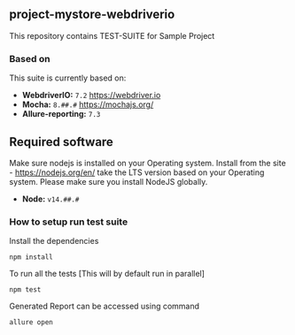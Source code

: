 ## project-mystore-webdriverio

This repository contains TEST-SUITE for Sample Project

### Based on

This suite is currently based on:
- **WebdriverIO:** `7.2` https://webdriver.io
- **Mocha:** `8.##.#` https://mochajs.org/
- **Allure-reporting:** `7.3` 

## Required software

Make sure nodejs is installed on your Operating system.
Install from the site - https://nodejs.org/en/  take the LTS version based on your Operating system. Please make sure you install NodeJS globally.
- **Node:** `v14.##.#`

### How to setup run test suite

Install the dependencies 
```
npm install
```

To run all the tests [This will by default run in parallel]
```
npm test
```

Generated Report can be accessed using command
```
allure open
```
